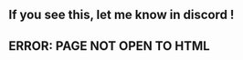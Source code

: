 <html>
<head>
  <Title>Dragon Error Page</title>
  </head>
<body>
<h2>If you see this, let me know in discord !</h2>
<h2>ERROR: PAGE NOT OPEN TO HTML</h2>
